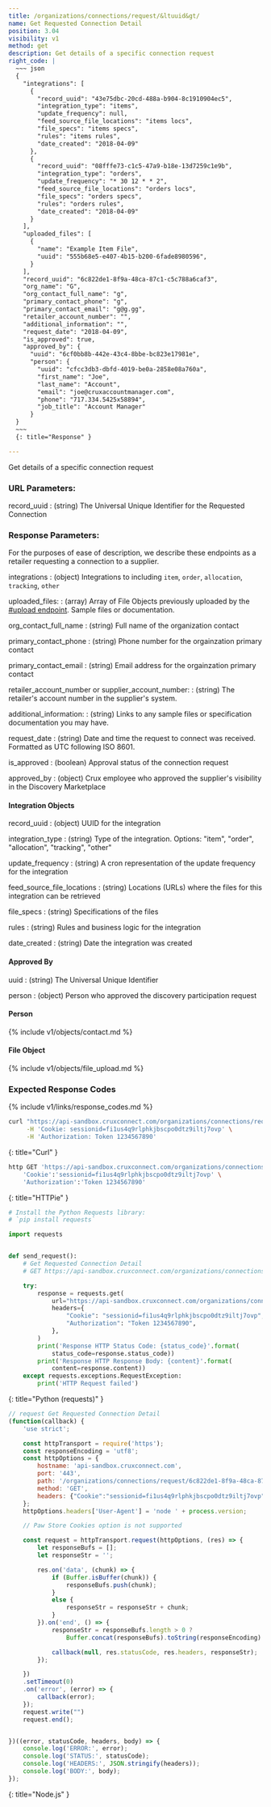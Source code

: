 ```yaml
---
title: /organizations/connections/request/&ltuuid&gt/
name: Get Requested Connection Detail
position: 3.04
visibility: v1
method: get
description: Get details of a specific connection request
right_code: |
  ~~~ json
  {
    "integrations": [
      {
        "record_uuid": "43e75dbc-20cd-488a-b904-8c1910904ec5",
        "integration_type": "items",
        "update_frequency": null,
        "feed_source_file_locations": "items locs",
        "file_specs": "items specs",
        "rules": "items rules",
        "date_created": "2018-04-09"
      },
      {
        "record_uuid": "08fffe73-c1c5-47a9-b18e-13d7259c1e9b",
        "integration_type": "orders",
        "update_frequency": "* 30 12 * * 2",
        "feed_source_file_locations": "orders locs",
        "file_specs": "orders specs",
        "rules": "orders rules",
        "date_created": "2018-04-09"
      }
    ],
    "uploaded_files": [
      {
        "name": "Example Item File",
        "uuid": "555b68e5-e407-4b15-b200-6fade8980596",
      }
    ],
    "record_uuid": "6c822de1-8f9a-48ca-87c1-c5c788a6caf3",
    "org_name": "G",
    "org_contact_full_name": "g",
    "primary_contact_phone": "g",
    "primary_contact_email": "g@g.gg",
    "retailer_account_number": "",
    "additional_information": "",
    "request_date": "2018-04-09",
    "is_approved": true,
    "approved_by": {
      "uuid": "6cf0bb8b-442e-43c4-8bbe-bc823e17981e",
      "person": {
        "uuid": "cfcc3db3-dbfd-4019-be0a-2858e08a760a",
        "first_name": "Joe",
        "last_name": "Account",
        "email": "joe@cruxaccountmanager.com",
        "phone": "717.334.5425x58894",
        "job_title": "Account Manager"
      }
  }
  ~~~
  {: title="Response" }

---
```

Get details of a specific connection request

### URL Parameters:

record_uuid
: (string) The Universal Unique Identifier for the Requested Connection

### Response Parameters:

For the purposes of ease of description, we describe these endpoints as a retailer requesting a connection to a supplier.

<!-- task-github-127 Create Connection Request include file -->

integrations
: (object) Integrations to including `item`, `order`, `allocation`, `tracking`, `other`

uploaded_files:
: (array) Array of File Objects previously uploaded by the [#upload endpoint](#filesupload). Sample files or documentation.

org_contact_full_name
: (string) Full name of the organization contact

primary_contact_phone
: (string) Phone number for the orgainzation primary contact

primary_contact_email
: (string) Email address for the orgainzation primary contact

retailer_account_number or supplier_account_number:
: (string) The retailer's account number in the supplier's system.

additional_information:
: (string) Links to any sample files or specification documentation you may have.

request_date
: (string) Date and time the request to connect was received. Formatted as UTC following ISO 8601.

is_approved
: (boolean) Approval status of the connection request

approved_by
: (object) Crux employee who approved the supplier's visibility in the Discovery Marketplace


<!-- task-github-127 Create Integration include file -->

#### Integration Objects

record_uuid
: (object) UUID for the integration

integration_type
: (string) Type of the integration. Options: "item", "order", "allocation", "tracking", "other"

update_frequency
: (string) A cron representation of the update frequency for the integration

feed_source_file_locations
: (string) Locations (URLs) where the files for this integration can be retrieved

file_specs
: (string) Specifications of the files

rules
: (string) Rules and business logic for the integration

date_created
: (string) Date the integration was created

#### Approved By
uuid
: (string) The Universal Unique Identifier

person
: (object) Person who approved the discovery participation request

#### Person

{% include v1/objects/contact.md %}

<!-- task-github-127 Create File include file -->
#### File Object

{% include v1/objects/file_upload.md %}

### Expected Response Codes

{% include v1/links/response_codes.md %}


~~~ bash
curl "https://api-sandbox.cruxconnect.com/organizations/connections/request/6c822de1-8f9a-48ca-87c1-c5c788a6caf3/" \
     -H 'Cookie: sessionid=fi1us4q9rlphkjbscpo0dtz9iltj7ovp' \
     -H 'Authorization: Token 1234567890'

~~~
{: title="Curl" }

~~~ bash
http GET 'https://api-sandbox.cruxconnect.com/organizations/connections/request/6c822de1-8f9a-48ca-87c1-c5c788a6caf3/' \
    'Cookie':'sessionid=fi1us4q9rlphkjbscpo0dtz9iltj7ovp' \
    'Authorization':'Token 1234567890'

~~~
{: title="HTTPie" }

~~~ python
# Install the Python Requests library:
# `pip install requests`

import requests


def send_request():
    # Get Requested Connection Detail
    # GET https://api-sandbox.cruxconnect.com/organizations/connections/request/6c822de1-8f9a-48ca-87c1-c5c788a6caf3/

    try:
        response = requests.get(
            url="https://api-sandbox.cruxconnect.com/organizations/connections/request/6c822de1-8f9a-48ca-87c1-c5c788a6caf3/",
            headers={
                "Cookie": "sessionid=fi1us4q9rlphkjbscpo0dtz9iltj7ovp",
                "Authorization": "Token 1234567890",
            },
        )
        print('Response HTTP Status Code: {status_code}'.format(
            status_code=response.status_code))
        print('Response HTTP Response Body: {content}'.format(
            content=response.content))
    except requests.exceptions.RequestException:
        print('HTTP Request failed')

~~~
{: title="Python (requests)" }

~~~ javascript
// request Get Requested Connection Detail
(function(callback) {
    'use strict';

    const httpTransport = require('https');
    const responseEncoding = 'utf8';
    const httpOptions = {
        hostname: 'api-sandbox.cruxconnect.com',
        port: '443',
        path: '/organizations/connections/request/6c822de1-8f9a-48ca-87c1-c5c788a6caf3/',
        method: 'GET',
        headers: {"Cookie":"sessionid=fi1us4q9rlphkjbscpo0dtz9iltj7ovp","Authorization":"Token 1234567890"}
    };
    httpOptions.headers['User-Agent'] = 'node ' + process.version;

    // Paw Store Cookies option is not supported

    const request = httpTransport.request(httpOptions, (res) => {
        let responseBufs = [];
        let responseStr = '';

        res.on('data', (chunk) => {
            if (Buffer.isBuffer(chunk)) {
                responseBufs.push(chunk);
            }
            else {
                responseStr = responseStr + chunk;
            }
        }).on('end', () => {
            responseStr = responseBufs.length > 0 ?
                Buffer.concat(responseBufs).toString(responseEncoding) : responseStr;

            callback(null, res.statusCode, res.headers, responseStr);
        });

    })
    .setTimeout(0)
    .on('error', (error) => {
        callback(error);
    });
    request.write("")
    request.end();


})((error, statusCode, headers, body) => {
    console.log('ERROR:', error);
    console.log('STATUS:', statusCode);
    console.log('HEADERS:', JSON.stringify(headers));
    console.log('BODY:', body);
});

~~~
{: title="Node.js" }

